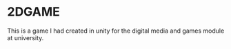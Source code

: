 # 2DGAME

This is a game I had created in unity for the digital media and games module at university.
